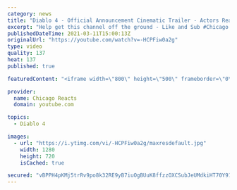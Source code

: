 ```yaml
---
category: news
title: "Diablo 4 - Official Announcement Cinematic Trailer - Actors React"
excerpt: "Help get this channel off the ground - Like and Sub #Chicago #Blind #React."
publishedDateTime: 2021-03-11T15:00:13Z
originalUrl: "https://youtube.com/watch?v=-HCPFiw0a2g"
type: video
quality: 137
heat: 137
published: true

featuredContent: "<iframe width=\"800\" height=\"500\" frameborder=\"0\" src=\"https://www.youtube.com/embed/-HCPFiw0a2g\" allow=\"accelerometer; autoplay; encrypted-media; gyroscope; picture-in-picture\" allowfullscreen></iframe>"

provider:
  name: Chicago Reacts
  domain: youtube.com

topics:
  - Diablo 4

images:
  - url: "https://i.ytimg.com/vi/-HCPFiw0a2g/maxresdefault.jpg"
    width: 1280
    height: 720
    isCached: true

secured: "vBPPH4pKMj5trRv9po8k32RE9yB7iuOgBUuK8ffzzOXCSubJeUMdkiHT70Y91IwG21zFD8u8rdhzG1McYnYRWYxwG7TGFlc8WojUR4ntpWvJ4PjRqc9n4m6ezCEiYoRy6bVruq4nXT/ujI0ePRWET1bAFfph85FGgy+AiNkURAG8T4cO5FFWgS4pwde96PSmWclx7q8a6Ads1oYU1auOb+7dEbdJRP0duNpoGbGEq+4MmhBx3zJetEzocGF4qz2WBwIzQeKkA9q6WzXXquqH0d1lWty5Fxpasyuh4hBnY4q6ic4Rtoz3PuaZS9HrBPpb04cJMBdyBg8ZDIFa4P7yJOTFz62kLvaQJSNUSwO7BgsNj9vafk+m1RcjarF/+roK6gjuKbpDvyg5qozFGQKhcP7agKJIvaf0EXQIBOZIUiaOzsv5qKqNNcQgpIp8ZaZN;N6zgfrFk8K0FTs1O74ZVnA=="
---
```


